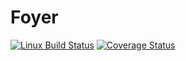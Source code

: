 # Foyer

[![Linux Build Status](https://travis-ci.org/iModels/foyer.svg?branch=master)](https://travis-ci.org/iModels/foyer)
[![Coverage Status](https://coveralls.io/repos/iModels/foyer/badge.svg?branch=master)](https://coveralls.io/r/iModels/foyer?branch=master)
